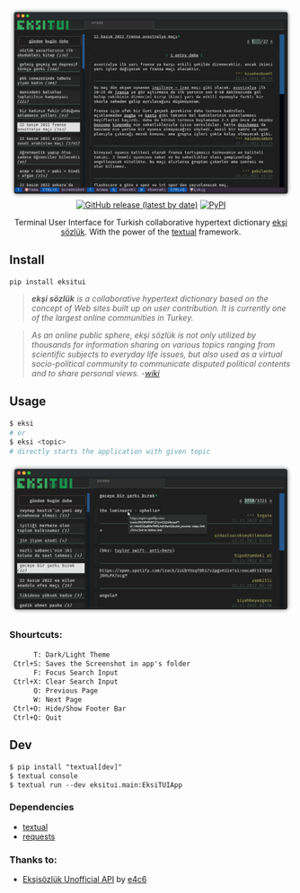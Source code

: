 <div align="center">
<img src="img/ss.png" alt="eksitui screenshot"/>
<a href="https://github.com/agmmnn/eksitui">
<img alt="GitHub release (latest by date)" src="https://img.shields.io/github/v/release/agmmnn/eksitui"></a>
<a href="https://pypi.org/project/eksitui/">
<img alt="PyPI" src="https://img.shields.io/pypi/v/eksitui"></a>

Terminal User Interface for Turkish collaborative hypertext dictionary [ekşi sözlük](https://eksisozluk.com/). With the power of the [textual](https://github.com/Textualize/textual) framework.

</div>

## Install

```
pip install eksitui
```

> _**ekşi sözlük** is a collaborative hypertext dictionary based on the concept of Web sites built up on user contribution. It is currently one of the largest online communities in Turkey._

> _As an online public sphere, ekşi sözlük is not only utilized by thousands for information sharing on various topics ranging from scientific subjects to everyday life issues, but also used as a virtual socio-political community to communicate disputed political contents and to share personal views. -[wiki](https://en.wikipedia.org/wiki/Ek%C5%9Fi_S%C3%B6zl%C3%BCk)_

## Usage

```python
$ eksi
# or
$ eksi <topic>
# directly starts the application with given topic
```

![](/img/ss2.png)

### Shourtcuts:

```
      T: Dark/Light Theme
 Ctrl+S: Saves the Screenshot in app's folder
      F: Focus Search Input
 Ctrl+X: Clear Search Input
      Q: Previous Page
      W: Next Page
 Ctrl+O: Hide/Show Footer Bar
 Ctrl+Q: Quit
```

## Dev

```
$ pip install "textual[dev]"
$ textual console
$ textual run --dev eksitui.main:EksiTUIApp
```

### Dependencies

- [textual](https://pypi.org/project/textual/)
- [requests](https://pypi.org/project/requests/)

### Thanks to:

- [Ekşisözlük Unofficial API](https://github.com/e4c6/eksi_unofficial_api) by [e4c6](https://github.com/e4c6)
